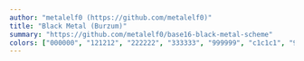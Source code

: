 ```yaml
---
author: "metalelf0 (https://github.com/metalelf0)"
title: "Black Metal (Burzum)"
summary: "https://github.com/metalelf0/base16-black-metal-scheme"
colors: ["000000", "121212", "222222", "333333", "999999", "c1c1c1", "999999", "c1c1c1", "5f8787", "aaaaaa", "99bbaa", "ddeecc", "aaaaaa", "888888", "999999", "444444"]
---
```


